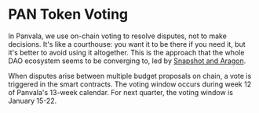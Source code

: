 # PAN Token Voting

In Panvala, we use on-chain voting to resolve disputes, not to make decisions. It's like a courthouse: you want it to be there if you need it, but it's better to avoid using it altogether. This is the approach that the whole DAO ecosystem seems to be converging to, led by [Snapshot and Aragon](https://aragon.org/blog/snapshot).

When disputes arise between multiple budget proposals on chain, a vote is triggered in the smart contracts. The voting window occurs during week 12 of Panvala's 13-week calendar. For next quarter, the voting window is January 15-22.

